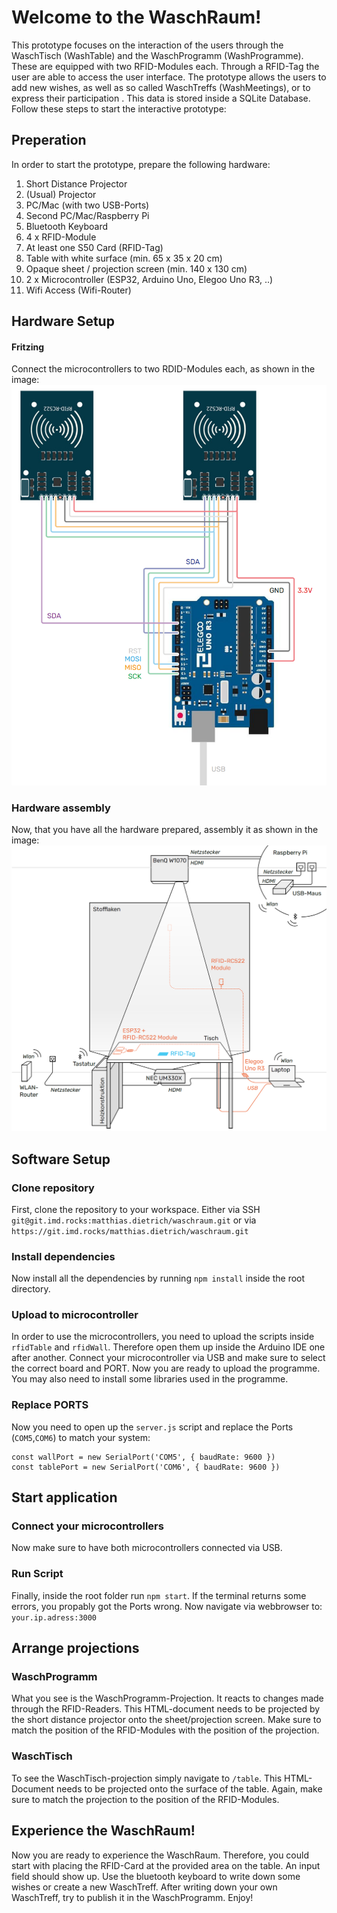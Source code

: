# Welcome to the WaschRaum!

This prototype focuses on the interaction of the users through the WaschTisch (WashTable) and the WaschProgramm (WashProgramme). These are equipped with two RFID-Modules each. Through a RFID-Tag the user are able to access the user interface. The prototype allows the users to add new wishes, as well as so called WaschTreffs (WashMeetings), or to express their participation . This data is stored inside a SQLite Database. 
Follow these steps to start the interactive prototype:

## Preperation

In order to start the prototype, prepare the following hardware:

1. Short Distance Projector
2. (Usual) Projector
3. PC/Mac (with two USB-Ports)
4. Second PC/Mac/Raspberry Pi
5. Bluetooth Keyboard
6. 4 x RFID-Module
7. At least one S50 Card (RFID-Tag)
8. Table with white surface (min. 65 x 35 x 20 cm)
9. Opaque sheet / projection screen (min. 140 x 130 cm)
10. 2 x Microcontroller (ESP32, Arduino Uno, Elegoo Uno R3, ..)
11. Wifi Access (Wifi-Router)


## Hardware Setup

#### Fritzing
Connect the microcontrollers to two RDID-Modules each, as shown in the image:
![hardware assembly](images/fritzing.png)

### Hardware assembly
Now, that you have all the hardware prepared, assembly it as shown in the image:
![hardware assembly](images/aufbau.png)

## Software Setup

### Clone repository
First, clone the repository to your workspace.
Either via SSH `git@git.imd.rocks:matthias.dietrich/waschraum.git` or via `https://git.imd.rocks/matthias.dietrich/waschraum.git`

### Install dependencies
Now install all the dependencies by running `npm install` inside the root directory.

### Upload to microcontroller
In order to use the microcontrollers, you need to upload the scripts inside `rfidTable` and `rfidWall`.
Therefore open them up inside the Arduino IDE one after another. Connect your microcontroller via USB and make sure to select the correct board and PORT. Now you are ready to upload the programme.
You may also need to install some libraries used in the programme.

### Replace PORTS
Now you need to open up the `server.js` script and replace the Ports (`COM5`,`COM6`) to match your system:
```
const wallPort = new SerialPort('COM5', { baudRate: 9600 })
const tablePort = new SerialPort('COM6', { baudRate: 9600 })
```

## Start application

### Connect your microcontrollers
Now make sure to have both microcontrollers connected via USB.

### Run Script
Finally, inside the root folder run `npm start`.
If the terminal returns some errors, you propably got the Ports wrong.
Now navigate via webbrowser to: `your.ip.adress:3000`

## Arrange projections

### WaschProgramm
What you see is the WaschProgramm-Projection. It reacts to changes made through the RFID-Readers.
This HTML-document needs to be projected by the short distance projector onto the sheet/projection screen. Make sure to match the position of the RFID-Modules with the position of the projection.

### WaschTisch
To see the WaschTisch-projection simply navigate to `/table`. This HTML-Document needs to be projected onto the surface of the table. Again, make sure to match the projection to the position of the RFID-Modules.


## Experience the WaschRaum!
Now you are ready to experience the WaschRaum. Therefore, you could start with placing the RFID-Card at the provided area on the table. An input field should show up. Use the bluetooth keyboard to write down some wishes or create a new WaschTreff. After writing down your own WaschTreff, try to publish it in the WaschProgramm. Enjoy!







